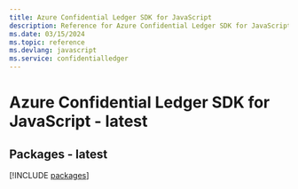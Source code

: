 ```yaml
---
title: Azure Confidential Ledger SDK for JavaScript
description: Reference for Azure Confidential Ledger SDK for JavaScript
ms.date: 03/15/2024
ms.topic: reference
ms.devlang: javascript
ms.service: confidentialledger
---
```

# Azure Confidential Ledger SDK for JavaScript - latest
## Packages - latest
[!INCLUDE [packages](confidential-ledger-index.md)]